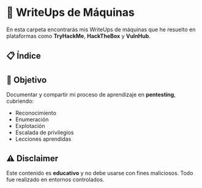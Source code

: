 # 🧠 WriteUps de Máquinas

En esta carpeta encontrarás mis WriteUps de máquinas que he resuelto en plataformas como **TryHackMe**, **HackTheBox** y **VulnHub**.

## 📋 Índice

## 🎯 Objetivo

Documentar y compartir mi proceso de aprendizaje en **pentesting**, cubriendo:
- Reconocimiento
- Enumeración
- Explotación
- Escalada de privilegios
- Lecciones aprendidas

## ⚠️ Disclaimer

Este contenido es **educativo** y no debe usarse con fines maliciosos. Todo fue realizado en entornos controlados.
